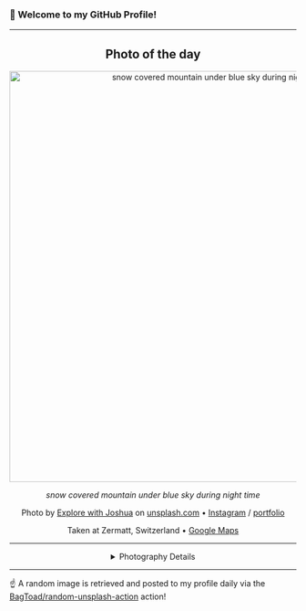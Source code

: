 ### 👋 Welcome to my GitHub Profile!

----
<div align="center">

## Photo of the day
  
  <a href="https://unsplash.com/photos/snow-covered-mountain-under-blue-sky-during-night-time-4yBogrmcEmM"><img width="720" src="https://images.unsplash.com/photo-1596016691838-70260f1e21c6?crop=entropy&cs=tinysrgb&fit=max&fm=jpg&ixid=M3w1OTQ0OTd8MHwxfHJhbmRvbXx8fHx8fHx8fDE3NTQxMTUwMDh8&ixlib=rb-4.1.0&q=80&w=1080" alt="snow covered mountain under blue sky during night time"></a>
  
  <em>snow covered mountain under blue sky during night time</em>
  
  <em></em>

  Photo by [Explore with Joshua](https://www.joshuaearle.com/) on [unsplash.com](https://unsplash.com/) • [Instagram](https://instagram.com/explorewithjoshua) / [portfolio](https://www.joshuaearle.com/)
  
  Taken at Zermatt, Switzerland • [Google Maps](https://www.google.com/maps/search/?api=1&query=46.020713,7.749117)
  
  ---
  
<details>
<summary>Photography Details</summary>
  
| Parameter     | Value |
| ------------- | ----- |
| Camera Model  | Canon EOS 5DS R |
| Exposure Time | 30 |
| Aperture      | 2.8 |
| Focal Length  | 24.0 |
| ISO           | 1250 |
| Location      | Zermatt, Switzerland (Switzerland) |
| Coordinates   | Latitude 46.020713, Longitude 7.749117 |

</details>

</div>

----

☝️ A random image is retrieved and posted to my profile daily via the [BagToad/random-unsplash-action](https://github.com/BagToad/random-unsplash-action) action!
